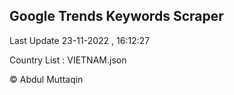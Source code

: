 

## Google Trends Keywords Scraper 
 
Last Update 23-11-2022 , 16:12:27

Country List :
VIETNAM.json



© Abdul Muttaqin 
